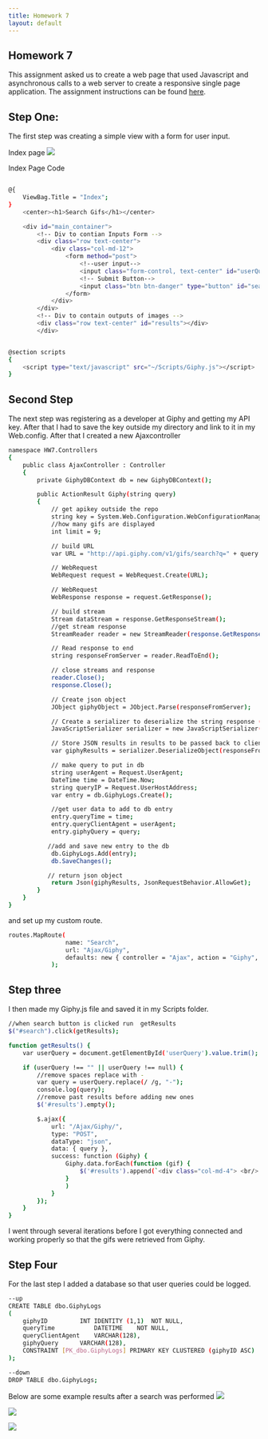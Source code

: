 ```yaml
---
title: Homework 7
layout: default
---
```

## Homework 7
This assignment asked us to create a web page that used Javascript and asynchronous calls to a web server to create a responsive single page application. The assignment instructions can be found [here](http://www.wou.edu/~morses/classes/cs46x/assignments/HW7.html).

## Step One:
The first step was creating a simple view with a form for user input.

Index page
![](img/HW7Index.PNG?raw=true)

Index Page Code
```bash

@{
    ViewBag.Title = "Index";
}
    <center><h1>Search Gifs</h1></center>

    <div id="main_container">
        <!-- Div to contian Inputs Form -->
        <div class="row text-center">
            <div class="col-md-12">
                <form method="post">
                    <!--user input-->
                    <input class="form-control, text-center" id="userQuery" name="userQuery" type="text" />
                    <!-- Submit Button-->
                    <input class="btn btn-danger" type="button" id="search" name="search" value="Search" />
                </form>
            </div>
        </div>
        <!-- Div to contain outputs of images -->
        <div class="row text-center" id="results"></div>
        </div>


@section scripts
{
    <script type="text/javascript" src="~/Scripts/Giphy.js"></script>
}

```
## Second Step
The next step was registering as a developer at Giphy and getting my API key. After that I had to save the key outside my directory and link to it in my Web.config.
After that I created a new Ajaxcontroller

```bash
namespace HW7.Controllers
{
    public class AjaxController : Controller
    {
        private GiphyDBContext db = new GiphyDBContext();

        public ActionResult Giphy(string query)
        {
            // get apikey outside the repo
            string key = System.Web.Configuration.WebConfigurationManager.AppSettings["GiphyAPIKey"];
            //how many gifs are displayed
            int limit = 9;

            // build URL
            var URL = "http://api.giphy.com/v1/gifs/search?q=" + query + "&api_key=" + key + "&limit=" + limit;

            // WebRequest
            WebRequest request = WebRequest.Create(URL);

            // WebRequest
            WebResponse response = request.GetResponse();

            // build stream
            Stream dataStream = response.GetResponseStream();
            //get stream response
            StreamReader reader = new StreamReader(response.GetResponseStream());

            // Read response to end  
            string responseFromServer = reader.ReadToEnd();

            // close streams and response
            reader.Close();
            response.Close();

            // Create json object
            JObject giphyObject = JObject.Parse(responseFromServer);

            // Create a serializer to deserialize the string response (string in JSON format)
            JavaScriptSerializer serializer = new JavaScriptSerializer();

            // Store JSON results in results to be passed back to client (javascript)
            var giphyResults = serializer.DeserializeObject(responseFromServer);

            // make query to put in db
            string userAgent = Request.UserAgent;
            DateTime time = DateTime.Now;
            string queryIP = Request.UserHostAddress;
            var entry = db.GiphyLogs.Create();

            //get user data to add to db entry
            entry.queryTime = time;
            entry.queryClientAgent = userAgent;
            entry.giphyQuery = query;

           //add and save new entry to the db
            db.GiphyLogs.Add(entry);
            db.SaveChanges();

           // return json object
            return Json(giphyResults, JsonRequestBehavior.AllowGet);
        }
    }
}

```
and set up my custom route.
```bash
routes.MapRoute(
                name: "Search",
                url: "Ajax/Giphy",
                defaults: new { controller = "Ajax", action = "Giphy", id = UrlParameter.Optional }
            );
```

## Step three
I then made my Giphy.js file and saved it in my Scripts folder.

```bash
//when search button is clicked run  getResults
$("#search").click(getResults);

function getResults() {
    var userQuery = document.getElementById('userQuery').value.trim();

    if (userQuery !== "" || userQuery !== null) {
        //remove spaces replace with -
        var query = userQuery.replace(/ /g, "-");
        console.log(query);
        //remove past results before adding new ones
        $('#results').empty();

        $.ajax({
            url: "/Ajax/Giphy/",
            type: "POST",
            dataType: "json",
            data: { query },
            success: function (Giphy) {
                Giphy.data.forEach(function (gif) {
                    $('#results').append(`<div class="col-md-4"> <br/> <img src="${gif.images.fixed_height.url}"> </div>`);
                }
                )
            }
        });
    }
}
```
I went through several iterations before I got everything connected and working properly so that the gifs were retrieved from Giphy.
## Step Four
For the last step I added a database so that user queries could be logged.
```bash
--up
CREATE TABLE dbo.GiphyLogs
(
	giphyID			INT IDENTITY (1,1)	NOT NULL,
	queryTime			DATETIME	NOT NULL,
	queryClientAgent	VARCHAR(128),
	giphyQuery		VARCHAR(128),
	CONSTRAINT [PK_dbo.GiphyLogs] PRIMARY KEY CLUSTERED (giphyID ASC)
);

--down
DROP TABLE dbo.GiphyLogs;
```
Below are some example results after a search was performed
![](img/HW7SearchDogs.PNG?raw=true)

![](img/HW7SearchCats.PNG?raw=true)

![](img/HW7SearchFerret.PNG?raw=true)
